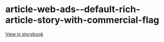 # article-web-ads--default-rich-article-story-with-commercial-flag

[View in storybook](https://raw.githack.com/Independent-Digital-News-and-Media-Ltd/indy100-pwamp-sb/PR-537-sb/index.html?path=/story/article-web-ads--default-rich-article-story-with-commercial-flag)